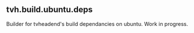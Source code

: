 ## tvh.build.ubuntu.deps

Builder for tvheadend's build dependancies on ubuntu.
Work in progress.


